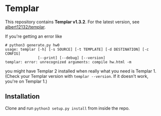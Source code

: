 Templar
=======

This repository contains **Templar v1.3.2**. For the latest version, see [albert12132/templar](https://github.com/albert12132/templar).

If you're getting an error like

```
# python3 generate.py hw0
usage: templar [-h] [-s SOURCE] [-t TEMPLATE] [-d DESTINATION] [-c CONFIG]
               [--print] [--debug] [--version]
templar: error: unrecognized arguments: compile hw.html -m
```

you might have Templar 2 installed when really what you need is Templar 1. (Check your Templar version with `templar --version`. If it doesn't work, you're on Templar 1.)

## Installation

Clone and run `python3 setup.py install` from inside the repo.
